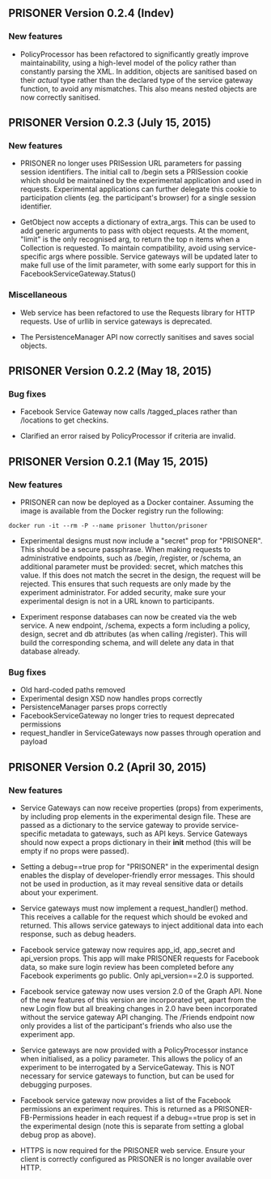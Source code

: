 ## PRISONER Version 0.2.4 (Indev)
### New features

* PolicyProcessor has been refactored to significantly greatly improve maintainability, using a high-level model of the policy rather than constantly parsing the XML. In addition, objects are sanitised based on their *actual* type rather than the declared type of the service gateway function, to avoid any mismatches. This also means nested objects are now correctly sanitised.

## PRISONER Version 0.2.3 (July 15, 2015)

### New features

* PRISONER no longer uses PRISession URL parameters for passing session
 identifiers. The initial call to /begin sets a PRISession cookie which
 should be maintained by the experimental application and used in requests.
 Experimental applications can further delegate this cookie to participation
 clients (eg. the participant's browser) for a single session identifier.

* GetObject now accepts a dictionary of extra_args. This can be used to add
  generic arguments to pass with object requests. At the moment, "limit" is the
  only recognised arg, to return the top n items when a Collection is
  requested. To maintain compatibility, avoid using service-specific args where
  possible. Service gateways will be updated later to make full use of the
  limit parameter, with some early support for this in
  FacebookServiceGateway.Status()

### Miscellaneous

* Web service has been refactored to use the Requests library for HTTP requests.
Use of urllib in service gateways is deprecated.

* The PersistenceManager API now correctly sanitises and saves social objects.

## PRISONER Version 0.2.2 (May 18, 2015)

### Bug fixes

* Facebook Service Gateway now calls /tagged_places rather than
 /locations to get checkins.

* Clarified an error raised by PolicyProcessor if criteria are invalid.


## PRISONER Version 0.2.1 (May 15, 2015)

### New features

* PRISONER can now be deployed as a Docker container. Assuming the image is
available from the Docker registry run the following:
```
docker run -it --rm -P --name prisoner lhutton/prisoner
```

* Experimental designs must now include a "secret" prop for "PRISONER". This
should be a secure passphrase. When making
requests to administrative endpoints, such as /begin, /register, or /schema, an
additional parameter must be provided: secret, which matches this value. If this
does not match the secret in the design, the request will be rejected. This
ensures that such requests are only made by the experiment administrator. For
added security, make sure your experimental design is not in a URL known to
participants.

* Experiment response databases can now be created via the web service. A new
endpoint, /schema, expects a form including a policy, design, secret and db
attributes (as when calling /register). This will build the corresponding
schema, and will delete any data in that database already.

### Bug fixes

* Old hard-coded paths removed
* Experimental design XSD now handles props correctly
* PersistenceManager parses props correctly
* FacebookServiceGateway no longer tries to request deprecated permissions
* request_handler in ServiceGateways now passes through operation and payload



##  PRISONER Version 0.2 (April 30, 2015)

### New features

* Service Gateways can now receive properties (props) from experiments, by
including prop
elements in the experimental design file. These are passed as a dictionary to
the service gateway to provide service-specific metadata to gateways, such as
API keys. Service Gateways should now expect a props dictionary in their
__init__ method (this will be empty if no props were passed).

* Setting a debug==true prop for "PRISONER" in the experimental design enables
the display of developer-friendly error messages. This should not be used in
production, as it may reveal sensitive data or details about your experiment.

* Service gateways must now implement a request_handler() method. This
receives a callable for the request which should be evoked and returned. This
allows service gateways to inject additional data into each response, such as debug headers.

* Facebook service gateway now requires app_id, app_secret and api_version
props. This app will make PRISONER requests for Facebook data, so make sure
login review has been completed before any Facebook experiments go public. Only
api_version==2.0 is supported.

* Facebook service gateway now uses version 2.0 of the Graph API. None of the
new features of this version are incorporated yet, apart from the new Login flow
but all breaking changes in 2.0 have been incorporated without the service
gateway API changing. The /Friends endpoint  now only provides a list of the
participant's friends who also use the experiment app.

* Service gateways are now provided with a PolicyProcessor instance when
initialised, as a policy parameter. This allows the policy of an experiment to
be interrogated by a ServiceGateway. This is NOT necessary for service
gateways to function, but can be used for debugging purposes.

* Facebook service gateway now provides a list of the Facebook permissions an
experiment requires. This is returned as a PRISONER-FB-Permissions header in
each request if a debug==true prop is set in the experimental design (note
this is separate from setting a global debug prop as above).

* HTTPS is now required for the PRISONER web service. Ensure your client is
correctly configured as PRISONER is no longer available over HTTP.

